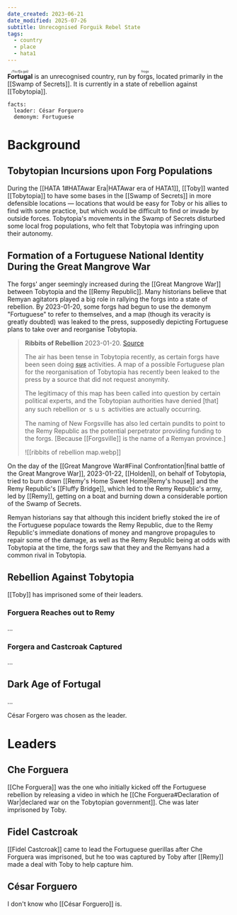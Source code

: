 ```yaml
---
date_created: 2023-06-21
date_modified: 2025-07-26
subtitle: Unrecognised Forguik Rebel State
tags:
  - country
  - place
  - hata1
---
```

<ruby><strong>Fortugal</strong><rt>/ˈfɔɹ.t͡ʃə.gəl/</rt></ruby> is an unrecognised country, run by <ruby>forgs<rt>frogs</rt></ruby>, located primarily in the [[Swamp of Secrets]]. It is currently in a state of rebellion against [[Tobytopia]].

```infobox-nation
facts:
  leader: César Forguero
  demonym: Fortuguese
```

# Background

## Tobytopian Incursions upon Forg Populations

During the [[HATA 1#HATAwar Era|HATAwar era of HATA1]], [[Toby]] wanted [[Tobytopia]] to have some bases in the [[Swamp of Secrets]] in more defensible locations — locations that would be easy for Toby or his allies to find with some practice, but which would be difficult to find or invade by outside forces. Tobytopia's movements in the Swamp of Secrets disturbed some local frog populations, who felt that Tobytopia was infringing upon their autonomy.

## Formation of a Fortuguese National Identity During the Great Mangrove War

The forgs' anger seemingly increased during the [[Great Mangrove War]] between Tobytopia and the [[Remy Republic]]. Many historians believe that Remyan agitators played a big role in rallying the forgs into a state of rebellion. By 2023-01-20, some forgs had begun to use the demonym "Fortuguese" to refer to themselves, and a map (though its veracity is greatly doubted) was leaked to the press, supposedly depicting Fortuguese plans to take over and reorganise Tobytopia.

> **Ribbits of Rebellion**
> 2023-01-20. [Source](https://discord.com/channels/1046302463143194709/1048416479093198908/1066209979046051911)
>
> The air has been tense in Tobytopia recently, as certain forgs have been seen doing <span style="font-weight: bold; font-style: italic; text-decoration: underline;">sus</span> activities. A map of a possible Fortuguese plan for the reorganisation of Tobytopia has recently been leaked to the press by a source that did not request anonymity.
>
> The legitimacy of this map has been called into question by certain political experts, and the Tobytopian authorities have denied \[that\] any such rebellion or ｓｕｓ activities are actually occurring.
>
> The naming of New Forgsville has also led certain pundits to point to the Remy Republic as the potential perpetrator providing funding to the forgs. \[Because [[Forgsville]] is the name of a Remyan province.\]
>
> ![[ribbits of rebellion map.webp]]

On the day of the [[Great Mangrove War#Final Confrontation|final battle of the Great Mangrove War]], 2023-01-22, [[Holden]], on behalf of Tobytopia, tried to burn down [[Remy's Home Sweet Home|Remy's house]] and the Remy Republic's [[Fluffy Bridge]], which led to the Remy Republic's army, led by [[Remy]], getting on a boat and burning down a considerable portion of the Swamp of Secrets.

Remyan historians say that although this incident briefly stoked the ire of the Fortuguese populace towards the Remy Republic, due to the Remy Republic's immediate donations of money and mangrove propagules to repair some of the damage, as well as the Remy Republic being at odds with Tobytopia at the time, the forgs saw that they and the Remyans had a common rival in Tobytopia.

## Rebellion Against Tobytopia

[[Toby]] has imprisoned some of their leaders.

### Forguera Reaches out to Remy

…

### Forgera and Castcroak Captured

…

## Dark Age of Fortugal

…

César Forgero was chosen as the leader.

# Leaders

## Che Forguera

[[Che Forguera]] was the one who initially kicked off the Fortuguese rebellion by releasing a video in which he [[Che Forguera#Declaration of War|declared war on the Tobytopian government]]. Che was later imprisoned by Toby.

## Fidel Castcroak

[[Fidel Castcroak]] came to lead the Fortuguese guerillas after Che Forguera was imprisoned, but he too was captured by Toby after [[Remy]] made a deal with Toby to help capture him.

## César Forguero

I don't know who [[César Forguero]] is.
